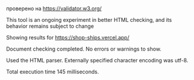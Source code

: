 проверено на https://validator.w3.org/

This tool is an ongoing experiment in better HTML checking, and its behavior remains subject to change

Showing results for https://shop-ships.vercel.app/

Document checking completed. No errors or warnings to show.

Used the HTML parser. Externally specified character encoding was utf-8.

Total execution time 145 milliseconds.
